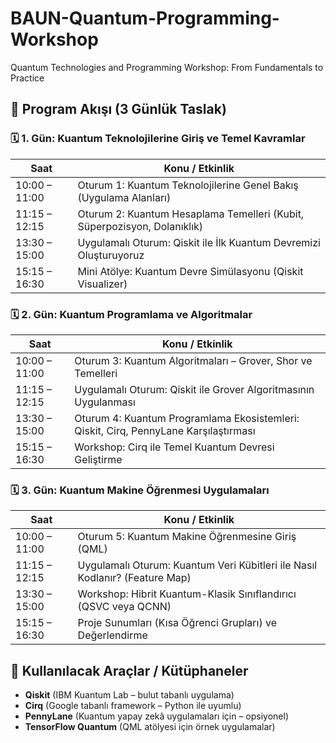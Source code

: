 # BAUN-Quantum-Programming-Workshop
Quantum Technologies and Programming Workshop: From Fundamentals to Practice
 
## 📅 Program Akışı (3 Günlük Taslak)

### 🗓️ 1. Gün: Kuantum Teknolojilerine Giriş ve Temel Kavramlar

| Saat            | Konu / Etkinlik |
|-----------------|-----------------|
| 10:00 – 11:00   | Oturum 1: Kuantum Teknolojilerine Genel Bakış (Uygulama Alanları) |
| 11:15 – 12:15   | Oturum 2: Kuantum Hesaplama Temelleri (Kubit, Süperpozisyon, Dolanıklık) |
| 13:30 – 15:00   | Uygulamalı Oturum: Qiskit ile İlk Kuantum Devremizi Oluşturuyoruz |
| 15:15 – 16:30   | Mini Atölye: Kuantum Devre Simülasyonu (Qiskit Visualizer) |

### 🗓️ 2. Gün: Kuantum Programlama ve Algoritmalar

| Saat            | Konu / Etkinlik |
|-----------------|-----------------|
| 10:00 – 11:00   | Oturum 3: Kuantum Algoritmaları – Grover, Shor ve Temelleri |
| 11:15 – 12:15   | Uygulamalı Oturum: Qiskit ile Grover Algoritmasının Uygulanması |
| 13:30 – 15:00   | Oturum 4: Kuantum Programlama Ekosistemleri: Qiskit, Cirq, PennyLane Karşılaştırması |
| 15:15 – 16:30   | Workshop: Cirq ile Temel Kuantum Devresi Geliştirme |
 
### 🗓️ 3. Gün: Kuantum Makine Öğrenmesi Uygulamaları

| Saat            | Konu / Etkinlik |
|-----------------|-----------------|
| 10:00 – 11:00   | Oturum 5: Kuantum Makine Öğrenmesine Giriş (QML) |
| 11:15 – 12:15   | Uygulamalı Oturum: Kuantum Veri Kübitleri ile Nasıl Kodlanır? (Feature Map) |
| 13:30 – 15:00   | Workshop: Hibrit Kuantum-Klasik Sınıflandırıcı (QSVC veya QCNN) |
| 15:15 – 16:30   | Proje Sunumları (Kısa Öğrenci Grupları) ve Değerlendirme |

## 🧰 Kullanılacak Araçlar / Kütüphaneler

- **Qiskit** (IBM Kuantum Lab – bulut tabanlı uygulama)
- **Cirq** (Google tabanlı framework – Python ile uyumlu)
- **PennyLane** (Kuantum yapay zekâ uygulamaları için – opsiyonel)
- **TensorFlow Quantum** (QML atölyesi için örnek uygulamalar)
   
